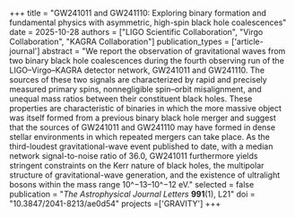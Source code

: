 +++
title = "GW241011 and GW241110: Exploring binary formation and fundamental physics with asymmetric, high-spin black hole coalescences"
date = 2025-10-28
authors = ["LIGO Scientific Collaboration", "Virgo Collaboration", "KAGRA Collaboration"]
publication_types = ['article-journal']
abstract = "We report the observation of gravitational waves from two binary black hole coalescences during the fourth observing run of the LIGO–Virgo–KAGRA detector network, GW241011 and GW241110. The sources of these two signals are characterized by rapid and precisely measured primary spins, nonnegligible spin–orbit misalignment, and unequal mass ratios between their constituent black holes. These properties are characteristic of binaries in which the more massive object was itself formed from a previous binary black hole merger and suggest that the sources of GW241011 and GW241110 may have formed in dense stellar environments in which repeated mergers can take place. As the third-loudest gravitational-wave event published to date, with a median network signal-to-noise ratio of 36.0, GW241011 furthermore yields stringent constraints on the Kerr nature of black holes, the multipolar structure of gravitational-wave generation, and the existence of ultralight bosons within the mass range 10^−13–10^−12 eV."
selected = false
publication = "*The Astrophysical Journal Letters* **991**(1), L21"
doi = "10.3847/2041-8213/ae0d54"
projects =['GRAVITY']
+++
